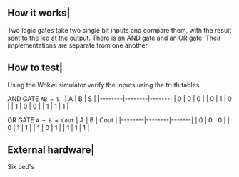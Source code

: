 <!---

This file is used to generate your project datasheet. Please fill in the information below and delete any unused
sections.

You can also include images in this folder and reference them in the markdown. Each image must be less than
512 kb in size, and the combined size of all images must be less than 1 MB.
-->

## How it works|

Two logic gates take two single bit inputs and compare them, with the result sent to the led at the output.
There is an AND gate and an OR gate. Their implementations are separate from one another

## How to test|
Using the Wokwi simulator verify the inputs using the truth tables

AND GATE
`AB = S `
|  A     |  B     |  S    |
|--------|--------|-------|
| 0      | 0      | 0     |
| 0      | 1      | 0     |
| 1      | 0      | 0     |
| 1      | 1      | 1     |


OR GATE
`A + B = Cout`
|  A     |  B     |  Cout |
|--------|--------|-------|
| 0      | 0      | 0     |
| 0      | 1      | 1     |
| 1      | 0      | 1     |
| 1      | 1      | 1     |


## External hardware|
Six Led's

